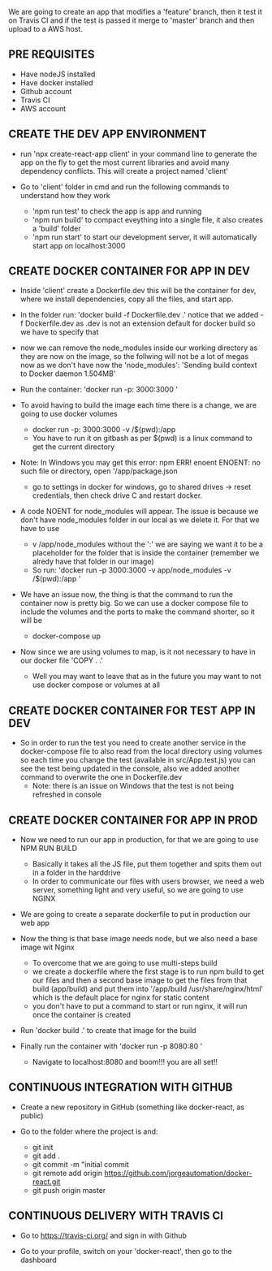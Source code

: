 We are going to create an app that modifies a 'feature' branch, then it test it on Travis CI and if the test is passed it merge to 'master' branch and then upload to a AWS host.

PRE REQUISITES
--------------

- Have nodeJS installed
- Have docker installed
- Github account
- Travis CI
- AWS account

CREATE THE DEV APP ENVIRONMENT
------------------------------

- run 'npx create-react-app client' in your command line to generate the app on the fly to get the most current libraries and avoid many dependency conflicts. This will create a project named 'client'

- Go to 'client' folder in cmd and run the following commands to understand how they work
    - 'npm run test' to check the app is app and running
    - 'npm run build' to compact eveything into a single file, it also creates a 'build' folder
    - 'npm run start' to start our development server, it will automatically start app on localhost:3000

CREATE DOCKER CONTAINER FOR APP IN DEV
--------------------------------------

- Inside 'client' create a Dockerfile.dev this will be the container for dev, where we install dependencies, copy all the files, and start app.

- In the folder run: 'docker build -f Dockerfile.dev .' notice that we added -f Dockerfile.dev as .dev is not an extension default for docker build so we have to specify that

- now we can remove the node_modules inside our working directory as they are now on the image, so the follwing will not be a lot of megas now as we don't have now the 'node_modules': 'Sending build context to Docker daemon  1.504MB'

- Run the container: 'docker run -p: 3000:3000 <imageid>'

- To avoid having to build the image each time there is a change, we are going to use docker volumes
    - docker run -p: 3000:3000 -v /$(pwd):/app <imageid> 
    - You have to run it on gitbash as per $(pwd) is a linux command to get the current directory

- Note: In Windows you may get this error: npm ERR! enoent ENOENT: no such file or directory, open '/app/package.json
    - go to settings in docker for windows, go to shared drives -> reset credentials, then check drive C and restart docker.

- A code NOENT for node_modules will appear. The issue is because we don't have node_modules folder in our local as we delete it. For that we have to use
    - v /app/node_modules without the ':' we are saying we want it to be a placeholder for the folder that is inside the container (remember we alredy have that folder in our image)
    - So run: 'docker run -p 3000:3000 -v app/node_modules -v /$(pwd):/app <imageid>'

- We have an issue now, the thing is that the command to run the container now is pretty big. So we can use a docker compose file to include the volumes and the ports to make the command shorter, so it will be
    - docker-compose up

- Now since we are using volumes to map, is it not necessary to have in our docker file 'COPY . .'
    - Well you may want to leave that as in the future you may want to not use docker compose or volumes at all

CREATE DOCKER CONTAINER FOR TEST APP IN DEV
-------------------------------------------

- So in order to run the test you need to create another service in the docker-compose file to also read from the local directory using volumes so each time you change the test (available in src/App.test.js) you can see the test being updated in the console, also we added another command to overwrite the one in Dockerfile.dev
    - Note: there is an issue on Windows that the test is not being refreshed in console

CREATE DOCKER CONTAINER FOR APP IN PROD
---------------------------------------

- Now we need to run our app in production, for that we are going to use NPM RUN BUILD
    - Basically it takes all the JS file, put them together and spits them out in a folder in the harddrive
    - In order to communicate our files with users browser, we need a web server, something light and very useful, so we are going to use NGINX

- We are going to create a separate dockerfile to put in production our web app

- Now the thing is that base image needs node, but we also need a base image wit Nginx
    - To overcome that we are going to use multi-steps build
    - we create a dockerfile where the first stage is to run npm build to get our files and then a second base image to get the files from that build (app/build) and put them into '/app/build /usr/share/nginx/html' which is the default place for nginx for static content
    - you don't have to put a command to start or run nginx, it will run once the container is created

- Run 'docker build .' to create that image for the build

- Finally run the container with 'docker run -p 8080:80 <image id>'
    - Navigate to localhost:8080 and boom!!! you are all set!!

CONTINUOUS INTEGRATION WITH GITHUB
----------------------------------

- Create a new repository in GitHub (something like docker-react, as public)

- Go to the folder where the project is and:
    - git init
    - git add .
    - git commit -m "initial commit
    - git remote add origin https://github.com/jorgeautomation/docker-react.git
    - git push origin master

CONTINUOUS DELIVERY WITH TRAVIS CI
----------------------------------

- Go to https://travis-ci.org/ and sign in with Github

- Go to your profile, switch on your 'docker-react', then go to the dashboard